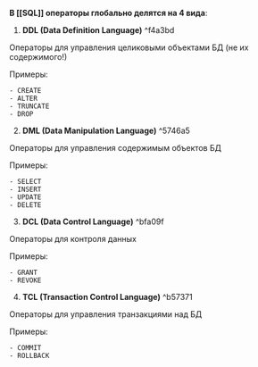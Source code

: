 **В [[SQL]] операторы глобально делятся на 4 вида**:

1) **DDL (Data Definition Language)** ^f4a3bd

Операторы для управления целиковыми объектами БД (не их содержимого!)

Примеры:

	- CREATE
	- ALTER
	- TRUNCATE
	- DROP

2) **DML (Data Manipulation Language)** ^5746a5

Операторы для управления содержимым объектов БД

Примеры:

	- SELECT
	- INSERT
	- UPDATE
	- DELETE

3) **DСL (Data Control Language)** ^bfa09f

Операторы для контроля данных

Примеры:

	- GRANT
	- REVOKE

4) **TCL (Transaction Control Language)** ^b57371

Операторы для управления транзакциями над БД

Примеры:

	- COMMIT
	- ROLLBACK


